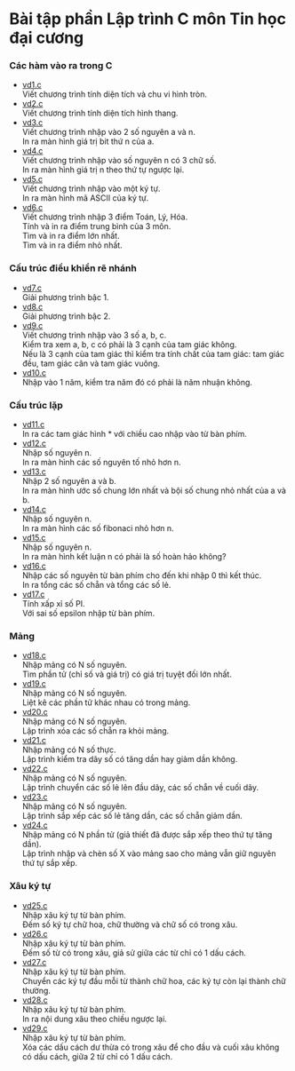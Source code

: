 # Bài tập phần Lập trình C môn Tin học đại cương

### Các hàm vào ra trong C

* [vd1.c](https://github.com/lebavui/c_tutorial/blob/master/vd1.c)\
Viết chương trình tính diện tích và chu vi hình tròn.
* [vd2.c](https://github.com/lebavui/c_tutorial/blob/master/vd2.c)\
Viết chương trình tính diện tích hình thang.
* [vd3.c](https://github.com/lebavui/c_tutorial/blob/master/vd3.c)\
Viết chương trình nhập vào 2 số nguyên a và n.\
In ra màn hình giá trị bit thứ n của a.
* [vd4.c](https://github.com/lebavui/c_tutorial/blob/master/vd4.c)\
Viết chương trình nhập vào số nguyên n có 3 chữ số.\
In ra màn hình giá trị n theo thứ tự ngược lại.
* [vd5.c](https://github.com/lebavui/c_tutorial/blob/master/vd5.c)\
Viết chương trình nhập vào một ký tự.\
In ra màn hình mã ASCII của ký tự.
* [vd6.c](https://github.com/lebavui/c_tutorial/blob/master/vd6.c)\
Viết chương trình nhập 3 điểm Toán, Lý, Hóa.\
Tính và in ra điểm trung bình của 3 môn.\
Tìm và in ra điểm lớn nhất.\
Tìm và in ra điểm nhỏ nhất.

### Cấu trúc điều khiển rẽ nhánh

* [vd7.c](https://github.com/lebavui/c_tutorial/blob/master/vd7.c)\
Giải phương trình bậc 1.
* [vd8.c](https://github.com/lebavui/c_tutorial/blob/master/vd8.c)\
Giải phương trình bậc 2.
* [vd9.c](https://github.com/lebavui/c_tutorial/blob/master/vd9.c)\
Viết chương trình nhập vào 3 số a, b, c.\
Kiểm tra xem a, b, c có phải là 3 cạnh của tam giác không.\
Nếu là 3 cạnh của tam giác thì kiểm tra tính chất của tam giác: tam giác đều, tam giác cân và tam giác vuông.
* [vd10.c](https://github.com/lebavui/c_tutorial/blob/master/vd10.c)\
Nhập vào 1 năm, kiểm tra năm đó có phải là năm nhuận không.

### Cấu trúc lặp

* [vd11.c](https://github.com/lebavui/c_tutorial/blob/master/vd11.c)\
In ra các tam giác hình * với chiều cao nhập vào từ bàn phím.
* [vd12.c](https://github.com/lebavui/c_tutorial/blob/master/vd12.c)\
Nhập số nguyên n.\
In ra màn hình các số nguyên tố nhỏ hơn n.
* [vd13.c](https://github.com/lebavui/c_tutorial/blob/master/vd13.c)\
Nhập 2 số nguyên a và b.\
In ra màn hình ước số chung lớn nhất và bội số chung nhỏ nhất của a và b.
* [vd14.c](https://github.com/lebavui/c_tutorial/blob/master/vd14.c)\
Nhập số nguyên n.\
In ra màn hình các số fibonaci nhỏ hơn n.
* [vd15.c](https://github.com/lebavui/c_tutorial/blob/master/vd15.c)\
Nhập số nguyên n.\
In ra màn hình kết luận n có phải là số hoàn hảo không?
* [vd16.c](https://github.com/lebavui/c_tutorial/blob/master/vd16.c)\
Nhập các số nguyên từ bàn phím cho đến khi nhập 0 thì kết thúc.\
In ra tổng các số chẵn và tổng các số lẻ.
* [vd17.c](https://github.com/lebavui/c_tutorial/blob/master/vd17.c)\
Tính xấp xỉ số PI.\
Với sai số epsilon nhập từ bàn phím.

### Mảng

* [vd18.c](https://github.com/lebavui/c_tutorial/blob/master/vd18.c)\
Nhập mảng có N số nguyên.\
Tìm phần tử (chỉ số và giá trị) có giá trị tuyệt đối lớn nhất.
* [vd19.c](https://github.com/lebavui/c_tutorial/blob/master/vd19.c)\
Nhập mảng có N số nguyên.\
Liệt kê các phần tử khác nhau có trong mảng.
* [vd20.c](https://github.com/lebavui/c_tutorial/blob/master/vd20.c)\
Nhập mảng có N số nguyên.\
Lập trình xóa các số chẵn ra khỏi mảng.
* [vd21.c](https://github.com/lebavui/c_tutorial/blob/master/vd21.c)\
Nhập mảng có N số thực.\
Lập trình kiểm tra dãy số có tăng dần hay giảm dần không.
* [vd22.c](https://github.com/lebavui/c_tutorial/blob/master/vd22.c)\
Nhập mảng có N số nguyên.\
Lập trình chuyển các số lẻ lên đầu dãy, các số chẵn về cuối dãy.
* [vd23.c](https://github.com/lebavui/c_tutorial/blob/master/vd23.c)\
Nhập mảng có N số nguyên.\
Lập trình sắp xếp các số lẻ tăng dần, các số chẵn giảm dần.
* [vd24.c](https://github.com/lebavui/c_tutorial/blob/master/vd24.c)\
Nhập mảng có N phần tử (giả thiết đã được sắp xếp theo thứ tự tăng dần).\
Lập trình nhập và chèn số X vào mảng sao cho mảng vẫn giữ nguyên thứ tự sắp xếp.

### Xâu ký tự

* [vd25.c](https://github.com/lebavui/c_tutorial/blob/master/vd25.c)\
Nhập xâu ký tự từ bàn phím.\
Đếm số ký tự chữ hoa, chữ thường và chữ số có trong xâu.
* [vd26.c](https://github.com/lebavui/c_tutorial/blob/master/vd26.c)\
Nhập xâu ký tự từ bàn phím.\
Đếm số từ có trong xâu, giả sử giữa các từ chỉ có 1 dấu cách.
* [vd27.c](https://github.com/lebavui/c_tutorial/blob/master/vd27.c)\
Nhập xâu ký tự từ bàn phím.\
Chuyển các ký tự đầu mỗi từ thành chữ hoa, các ký tự còn lại thành chữ thường.
* [vd28.c](https://github.com/lebavui/c_tutorial/blob/master/vd28.c)\
Nhập xâu ký tự từ bàn phím.\
In ra nội dung xâu theo chiều ngược lại.
* [vd29.c](https://github.com/lebavui/c_tutorial/blob/master/vd29.c)\
Nhập xâu ký tự từ bàn phím.\
Xóa các dấu cách dư thừa có trong xâu để cho đầu và cuối xâu không có dấu cách, giữa 2 từ chỉ có 1 dấu cách.